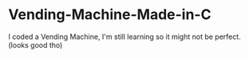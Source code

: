 # Vending-Machine-Made-in-C
I coded a Vending Machine, I'm still learning so it might not be perfect. (looks good tho)
